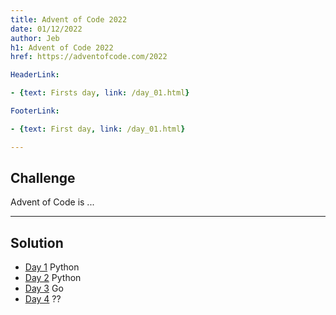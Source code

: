```yaml
---
title: Advent of Code 2022
date: 01/12/2022
author: Jeb
h1: Advent of Code 2022
href: https://adventofcode.com/2022

HeaderLink:

- {text: Firsts day, link: /day_01.html}

FooterLink:

- {text: First day, link: /day_01.html}

---
```


## Challenge

Advent of Code is ...

---

## Solution

- [Day 1](day_01.html) Python
- [Day 2](day_02.html) Python
- [Day 3](day_03.html) Go
- [Day 4](day_04.html) ??

